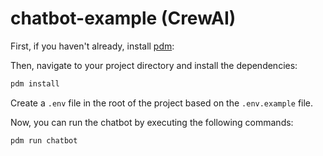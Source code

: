 # chatbot-example (CrewAI)

First, if you haven't already, install [pdm](https://pdm.fming.dev/):

Then, navigate to your project directory and install the dependencies:

```bash
pdm install
```

Create a `.env` file in the root of the project based on the `.env.example` file.

Now, you can run the chatbot by executing the following commands:


```bash
pdm run chatbot
```
